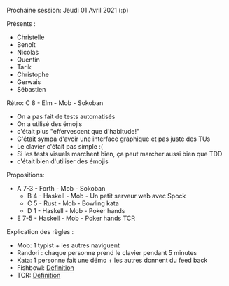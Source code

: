 Prochaine session: Jeudi 01 Avril 2021 (:p)

Présents :
- Christelle
- Benoît
- Nicolas
- Quentin
- Tarik
- Christophe
- Gerwais
- Sébastien


Rétro: C 8 - Elm - Mob - Sokoban
* On a pas fait de tests automatisés
* On a utilisé des émojis
* c'était plus "effervescent que d'habitude!"
* C'était sympa d'avoir une interface graphique et pas juste des TUs
* Le clavier c'était pas simple :(
* Si les tests visuels marchent bien, ça peut marcher aussi bien que TDD
* c'était bien d'utiliser des émojis


Propositions:
* A 7-3 - Forth   - Mob - Sokoban
  * B 4 - Haskell - Mob - Un petit serveur web avec Spock
  * C 5 - Rust    - Mob - Bowling kata
  * D 1 - Haskell - Mob - Poker hands
* E 7-5 - Haskell - Mob - Poker hands TCR


Explication des règles :
* Mob: 1 typist + les autres naviguent
* Randori : chaque personne prend le clavier pendant 5 minutes
* Kata: 1 personne fait une démo + les autres donnent du feed back
* Fishbowl: [Définition](https://en.wikipedia.org/wiki/Fishbowl_(conversation))
* TCR: [Définition](https://medium.com/@kentbeck_7670/test-commit-revert-870bbd756864)
